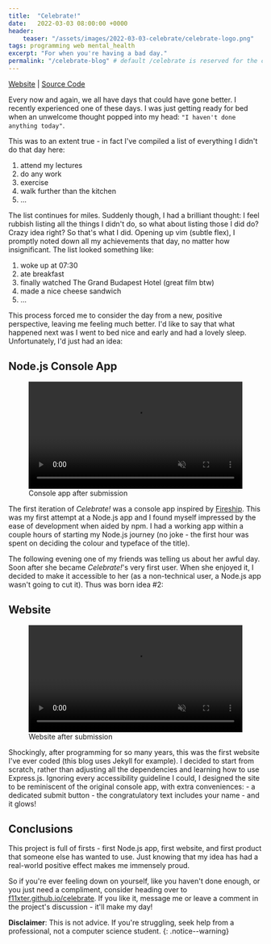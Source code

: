 ```yaml
---
title:  "Celebrate!"
date:   2022-03-03 08:00:00 +0000
header:
    teaser: "/assets/images/2022-03-03-celebrate/celebrate-logo.png"
tags: programming web mental_health
excerpt: "For when you're having a bad day."
permalink: "/celebrate-blog" # default /celebrate is reserved for the celebrate website
---
```

<style>
@keyframes flash {
    from { 
        color: inherit; 
        text-shadow: none;
    }
    to { 
        color: hotpink;
        text-shadow: 0px 0px 20px hotpink;
    }
}
</style>

[Website](https://f11xter.github.io/celebrate) |
[Source Code](https://github.com/f11xter/celebrate)

Every now and again, we all have days that could have gone better. I recently experienced one of these days. I was just getting ready for bed when an unwelcome thought popped into my head: `"I haven't done anything today"`. 

This was to an extent true - in fact I've compiled a list of everything I didn't do that day here:
1. attend my lectures
2. do any work
3. exercise
4. walk further than the kitchen
5. ...

The list continues for miles. Suddenly though, I had a brilliant thought: I feel rubbish listing all the things I didn't do, so what about listing those I did do? Crazy idea right? So that's what I did. Opening up vim (subtle flex), I promptly noted down all my achievements that day, no matter how insignificant. The list looked something like:
1. woke up at 07:30
2. ate breakfast
3. finally watched The Grand Budapest Hotel (great film btw)
4. made a nice cheese sandwich
5. ...

This process forced me to consider the day from a new, positive perspective, leaving me feeling much better. I'd like to say that what happened next was I went to bed nice and early and had a lovely sleep. Unfortunately, I'd just had an idea:

## Node.js Console App
<figure>
    <video width="100%" height="auto" autoplay muted>
        <source src="{{ site.url }}{{ site.baseurl }}/assets/images/2022-03-03-celebrate/celebrate-console.webm" type="video/webm">
        <source src="{{ site.url }}{{ site.baseurl }}/assets/images/2022-03-03-celebrate/celebrate-console.mp4" type="video/mp4">
        Video not available.
    </video>
    <figcaption>Console app after submission</figcaption>
</figure> 

The first iteration of *Celebrate!* was a console app inspired by [Fireship](https://www.youtube.com/watch?v=_oHByo8tiEY). This was my first attempt at a Node.js app and I found myself impressed by the ease of development when aided by npm. I had a working app within a couple hours of starting my Node.js journey (no joke - the first hour was spent on deciding the colour and typeface of the title).

The following evening one of my friends was telling us about her awful day. Soon after she became *Celebrate!*'s very first user. When she enjoyed it, I decided to make it accessible to her (as a non-technical user, a Node.js app wasn't going to cut it). Thus was born idea #2:

## Website
<figure>
    <video width="100%" height="auto" autoplay muted loop>
        <source src="{{ site.url }}{{ site.baseurl }}/assets/images/2022-03-03-celebrate/celebrate-flash.webm" type="video/webm">
        <source src="{{ site.url }}{{ site.baseurl }}/assets/images/2022-03-03-celebrate/celebrate-flash.mp4" type="video/mp4">
        Video not available.
    </video>
    <figcaption>Website after submission</figcaption>
</figure> 
Shockingly, after programming for so many years, this was the first website I've ever coded (this blog uses Jekyll for example). I decided to start from scratch, rather than adjusting all the dependencies and learning how to use Express.js. Ignoring every accessibility guideline I could, I designed the site to be reminiscent of the original console app, with extra conveniences: 
- a dedicated submit button
- the congratulatory text includes your name
- and it <span style="animation: flash 0.75s alternate infinite;">glows!</span>

## Conclusions
This project is full of firsts - first Node.js app, first website, and first product that someone else has wanted to use. Just knowing that my idea has had a real-world positive effect makes me immensely proud.

So if you're ever feeling down on yourself, like you haven't done enough, or you just need a compliment, consider heading over to [f11xter.github.io/celebrate](https://f11xter.github.io/celebrate). If you like it, message me or leave a comment in the project's discussion - it'll make my day!

**Disclaimer**: This is not advice. If you're struggling, seek help from a professional, not a computer science student.
{: .notice--warning}

